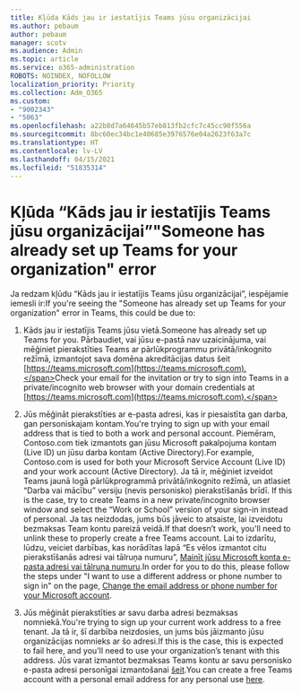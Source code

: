 ```yaml
---
title: Kļūda Kāds jau ir iestatījis Teams jūsu organizācijai
ms.author: pebaum
author: pebaum
manager: scotv
ms.audience: Admin
ms.topic: article
ms.service: o365-administration
ROBOTS: NOINDEX, NOFOLLOW
localization_priority: Priority
ms.collection: Adm_O365
ms.custom:
- "9002343"
- "5063"
ms.openlocfilehash: a22b8d7a64645b57eb813fb2cfc7c45cc90f556a
ms.sourcegitcommit: 8bc60ec34bc1e40685e3976576e04a2623f63a7c
ms.translationtype: HT
ms.contentlocale: lv-LV
ms.lasthandoff: 04/15/2021
ms.locfileid: "51835314"
---
```

# <a name="someone-has-already-set-up-teams-for-your-organization-error"></a><span data-ttu-id="d2cb0-102">Kļūda “Kāds jau ir iestatījis Teams jūsu organizācijai”</span><span class="sxs-lookup"><span data-stu-id="d2cb0-102">"Someone has already set up Teams for your organization" error</span></span>

<span data-ttu-id="d2cb0-103">Ja redzam kļūdu “Kāds jau ir iestatījis Teams jūsu organizācijai”, iespējamie iemesli ir:</span><span class="sxs-lookup"><span data-stu-id="d2cb0-103">If you're seeing the "Someone has already set up Teams for your organization" error in Teams, this could be due to:</span></span>

1. <span data-ttu-id="d2cb0-104">Kāds jau ir iestatījis Teams jūsu vietā.</span><span class="sxs-lookup"><span data-stu-id="d2cb0-104">Someone has already set up Teams for you.</span></span> <span data-ttu-id="d2cb0-105">Pārbaudiet, vai jūsu e-pastā nav uzaicinājuma, vai mēģiniet pierakstīties Teams ar pārlūkprogrammu privātā/inkognito režīmā, izmantojot sava domēna akreditācijas datus šeit [https://teams.microsoft.com](https://teams.microsoft.com).</span><span class="sxs-lookup"><span data-stu-id="d2cb0-105">Check your email for the invitation or try to sign into Teams in a private/incognito web browser with your domain credentials at [https://teams.microsoft.com](https://teams.microsoft.com).</span></span>

2. <span data-ttu-id="d2cb0-106">Jūs mēģināt pierakstīties ar e-pasta adresi, kas ir piesaistīta gan darba, gan personiskajam kontam.</span><span class="sxs-lookup"><span data-stu-id="d2cb0-106">You're trying to sign up with your email address that is tied to both a work and personal account.</span></span> <span data-ttu-id="d2cb0-107">Piemēram, Contoso.com tiek izmantots gan jūsu Microsoft pakalpojuma kontam (Live ID) un jūsu darba kontam (Active Directory).</span><span class="sxs-lookup"><span data-stu-id="d2cb0-107">For example, Contoso.com is used for both your Microsoft Service Account (Live ID) and your work account (Active Directory).</span></span> <span data-ttu-id="d2cb0-108">Ja tā ir, mēģiniet izveidot Teams jaunā logā pārlūkprogrammā privātā/inkognito režīmā, un atlasiet “Darba vai mācību” versiju (nevis personisko) pierakstīšanās brīdī. </span><span class="sxs-lookup"><span data-stu-id="d2cb0-108">If this is the case, try to create Teams in a new private/incognito browser window and select the “Work or School” version of your sign-in instead of personal.</span></span> <span data-ttu-id="d2cb0-109">Ja tas neizdodas, jums būs jāveic to atsaiste, lai izveidotu bezmaksas Team kontu pareizā veidā.</span><span class="sxs-lookup"><span data-stu-id="d2cb0-109">If that doesn’t work, you'll need to unlink these to properly create a free Teams account.</span></span> <span data-ttu-id="d2cb0-110">Lai to izdarītu, lūdzu, veiciet darbības, kas norādītas lapā “Es vēlos izmantot citu pierakstīšanās adresi vai tālruņa numuru”, [Mainīt jūsu Microsoft konta e-pasta adresi vai tālruņa numuru](https://support.microsoft.com/help/12407).</span><span class="sxs-lookup"><span data-stu-id="d2cb0-110">In order for you to do this, please follow the steps under "I want to use a different address or phone number to sign in" on the page, [Change the email address or phone number for your Microsoft account](https://support.microsoft.com/help/12407).</span></span>

3. <span data-ttu-id="d2cb0-111">Jūs mēģināt pierakstīties ar savu darba adresi bezmaksas nomniekā.</span><span class="sxs-lookup"><span data-stu-id="d2cb0-111">You're trying to sign up your current work address to a free tenant.</span></span> <span data-ttu-id="d2cb0-112">Ja tā ir, šī darbība neizdosies, un jums būs jāizmanto jūsu organizācijas nomnieks ar šo adresi.</span><span class="sxs-lookup"><span data-stu-id="d2cb0-112">If this is the case, this is expected to fail here, and you'll need to use your organization’s tenant with this address.</span></span> <span data-ttu-id="d2cb0-113">Jūs varat izmantot bezmaksas Teams kontu ar savu personisko e-pasta adresi personīgai izmantošanai [šeit](https://products.office.com/microsoft-teams/group-chat-software).</span><span class="sxs-lookup"><span data-stu-id="d2cb0-113">You can create a free Teams account with a personal email address for any personal use [here](https://products.office.com/microsoft-teams/group-chat-software).</span></span>
